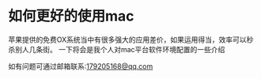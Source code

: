 # 如何更好的使用mac

苹果提供的免费OX系统当中有很多强大的应用差价，如果运用得当，效率可以秒杀别人几条街。
一下将会是我个人对mac平台软件环境配置的一些介绍

如有问题可通过邮箱联系:179205168@qq.com